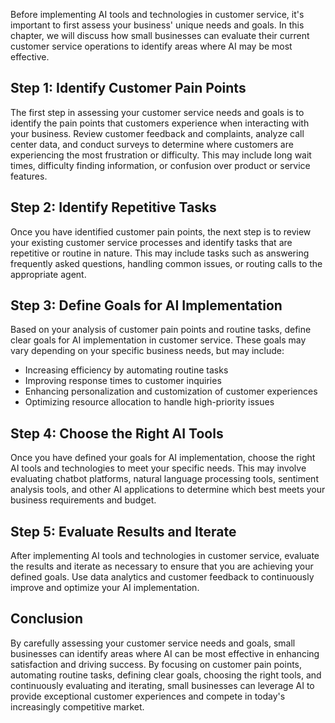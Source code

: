 
Before implementing AI tools and technologies in customer service, it's important to first assess your business' unique needs and goals. In this chapter, we will discuss how small businesses can evaluate their current customer service operations to identify areas where AI may be most effective.

Step 1: Identify Customer Pain Points
-------------------------------------

The first step in assessing your customer service needs and goals is to identify the pain points that customers experience when interacting with your business. Review customer feedback and complaints, analyze call center data, and conduct surveys to determine where customers are experiencing the most frustration or difficulty. This may include long wait times, difficulty finding information, or confusion over product or service features.

Step 2: Identify Repetitive Tasks
---------------------------------

Once you have identified customer pain points, the next step is to review your existing customer service processes and identify tasks that are repetitive or routine in nature. This may include tasks such as answering frequently asked questions, handling common issues, or routing calls to the appropriate agent.

Step 3: Define Goals for AI Implementation
------------------------------------------

Based on your analysis of customer pain points and routine tasks, define clear goals for AI implementation in customer service. These goals may vary depending on your specific business needs, but may include:

* Increasing efficiency by automating routine tasks
* Improving response times to customer inquiries
* Enhancing personalization and customization of customer experiences
* Optimizing resource allocation to handle high-priority issues

Step 4: Choose the Right AI Tools
---------------------------------

Once you have defined your goals for AI implementation, choose the right AI tools and technologies to meet your specific needs. This may involve evaluating chatbot platforms, natural language processing tools, sentiment analysis tools, and other AI applications to determine which best meets your business requirements and budget.

Step 5: Evaluate Results and Iterate
------------------------------------

After implementing AI tools and technologies in customer service, evaluate the results and iterate as necessary to ensure that you are achieving your defined goals. Use data analytics and customer feedback to continuously improve and optimize your AI implementation.

Conclusion
----------

By carefully assessing your customer service needs and goals, small businesses can identify areas where AI can be most effective in enhancing satisfaction and driving success. By focusing on customer pain points, automating routine tasks, defining clear goals, choosing the right tools, and continuously evaluating and iterating, small businesses can leverage AI to provide exceptional customer experiences and compete in today's increasingly competitive market.
